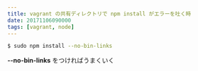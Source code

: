 ```yaml
---
title: vagrant の共有ディレクトリで npm install がエラーを吐く時
date: 20171106090000
tags: [vagrant, node]
---
```


```bash
$ sudo npm install --no-bin-links
```

**--no-bin-links** をつければうまくいく
